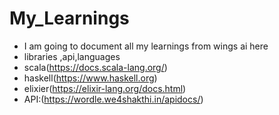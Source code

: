 # My_Learnings
- I am going to document all my learnings from wings ai here
- libraries ,api,languages
- scala(https://docs.scala-lang.org/)
- haskell(https://www.haskell.org)
- elixier(https://elixir-lang.org/docs.html)
- API:(https://wordle.we4shakthi.in/apidocs/)
